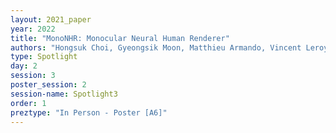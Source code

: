 ```yaml
---
layout: 2021_paper
year: 2022
title: "MonoNHR: Monocular Neural Human Renderer"
authors: "Hongsuk Choi, Gyeongsik Moon, Matthieu Armando, Vincent Leroy, Kyoung Mu Lee and Gregory Rogez"
type: Spotlight
day: 2
session: 3
poster_session: 2
session-name: Spotlight3
order: 1
preztype: "In Person - Poster [A6]"
---
```

